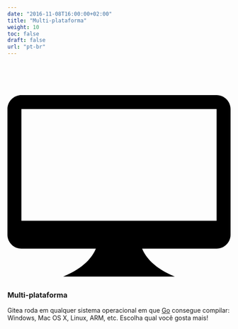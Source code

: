 ```yaml
---
date: "2016-11-08T16:00:00+02:00"
title: "Multi-plataforma"
weight: 10
toc: false
draft: false
url: "pt-br"
---
```

<h3 class="subtitle is-3">
	<svg class="octicon octicon-device-desktop" viewBox="0 0 16 16" version="1.1" aria-hidden="true">
		<path fill-rule="evenodd" d="M15 2H1c-.55 0-1 .45-1 1v9c0 .55.45 1 1 1h5.34c-.25.61-.86 1.39-2.34 2h8c-1.48-.61-2.09-1.39-2.34-2H15c.55 0 1-.45 1-1V3c0-.55-.45-1-1-1zm0 9H1V3h14v8z"></path>
	</svg>
	Multi-plataforma
</h3>

Gitea roda em qualquer sistema operacional em que [Go](http://golang.org/) consegue compilar: Windows, Mac OS X, Linux, ARM, etc. Escolha qual você gosta mais!
